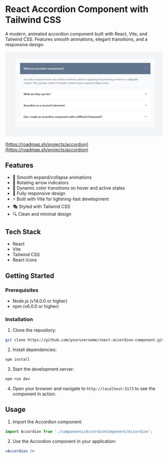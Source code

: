 # React Accordion Component with Tailwind CSS

A modern, animated accordion component built with React, Vite, and Tailwind CSS. Features smooth animations, elegant transitions, and a responsive design.

![Accordion Component Demo](./src/assets/Accordion.png)

[https://roadmap.sh/projects/accordion](https://roadmap.sh/projects/accordion)

## Features

- 🎯 Smooth expand/collapse animations
- 🔄 Rotating arrow indicators
- 🎨 Dynamic color transitions on hover and active states
- 📱 Fully responsive design
- ⚡ Built with Vite for lightning-fast development
- 🎭 Styled with Tailwind CSS
- 🔍 Clean and minimal design

## Tech Stack

- React
- Vite
- Tailwind CSS
- React Icons

## Getting Started

### Prerequisites

- Node.js (v14.0.0 or higher)
- npm (v6.0.0 or higher)

### Installation

1. Clone the repository:

```bash
git clone https://github.com/yourusername/react-accordion-component.git
```

2. Install dependencies:    

```bash
npm install
```

3. Start the development server:    

```bash
npm run dev
```

4. Open your browser and navigate to `http://localhost:5173` to see the component in action.    

## Usage

1. Import the Accordion component:

```jsx
import Accordion from './components/AccordionComponent/Accordion';
```

2. Use the Accordion component in your application:

```jsx      
<Accordion />
```



